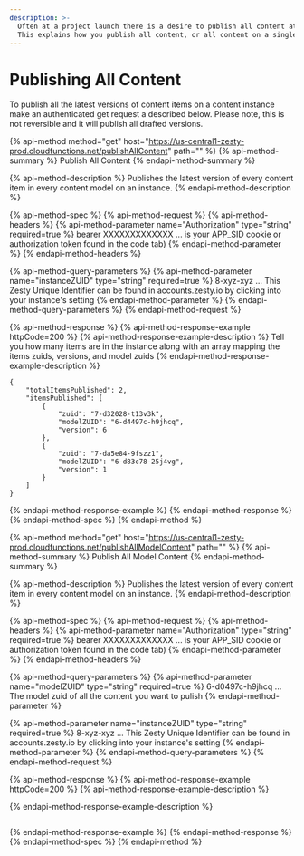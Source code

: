 ```yaml
---
description: >-
  Often at a project launch there is a desire to publish all content at once.
  This explains how you publish all content, or all content on a single model.
---
```


# Publishing All Content

To publish all the latest versions of content items on a content instance make an authenticated get request a described below. Please note, this is not reversible and it will publish all drafted versions.

{% api-method method="get" host="https://us-central1-zesty-prod.cloudfunctions.net/publishAllContent" path="" %}
{% api-method-summary %}
Publish All Content
{% endapi-method-summary %}

{% api-method-description %}
Publishes the latest version of every content item in every content model on an instance. 
{% endapi-method-description %}

{% api-method-spec %}
{% api-method-request %}
{% api-method-headers %}
{% api-method-parameter name="Authorization" type="string" required=true %}
bearer XXXXXXXXXXXXX ... is your APP\_SID cookie or authorization token found in the code tab\)
{% endapi-method-parameter %}
{% endapi-method-headers %}

{% api-method-query-parameters %}
{% api-method-parameter name="instanceZUID" type="string" required=true %}
8-xyz-xyz ... This Zesty Unique Identifier can be found in accounts.zesty.io by clicking into your instance's setting
{% endapi-method-parameter %}
{% endapi-method-query-parameters %}
{% endapi-method-request %}

{% api-method-response %}
{% api-method-response-example httpCode=200 %}
{% api-method-response-example-description %}
Tell you how many items are in the instance along with an array mapping the items zuids, versions, and model zuids
{% endapi-method-response-example-description %}

```
{
    "totalItemsPublished": 2,
    "itemsPublished": [
        {
            "zuid": "7-d32028-t13v3k",
            "modelZUID": "6-d4497c-h9jhcq",
            "version": 6
        },
        {
            "zuid": "7-da5e84-9fszz1",
            "modelZUID": "6-d83c78-25j4vg",
            "version": 1
        }
    ]
}
```
{% endapi-method-response-example %}
{% endapi-method-response %}
{% endapi-method-spec %}
{% endapi-method %}



{% api-method method="get" host="https://us-central1-zesty-prod.cloudfunctions.net/publishAllModelContent" path="" %}
{% api-method-summary %}
Publish All Model Content
{% endapi-method-summary %}

{% api-method-description %}
Publishes the latest version of every content item in every content model on an instance. 
{% endapi-method-description %}

{% api-method-spec %}
{% api-method-request %}
{% api-method-headers %}
{% api-method-parameter name="Authorization" type="string" required=true %}
bearer XXXXXXXXXXXXX ... is your APP\_SID cookie or authorization token found in the code tab\)
{% endapi-method-parameter %}
{% endapi-method-headers %}

{% api-method-query-parameters %}
{% api-method-parameter name="modelZUID" type="string" required=true %}
6-d0497c-h9jhcq ... The model zuid of all the content you want to pulish
{% endapi-method-parameter %}

{% api-method-parameter name="instanceZUID" type="string" required=true %}
8-xyz-xyz ... This Zesty Unique Identifier can be found in accounts.zesty.io by clicking into your instance's setting
{% endapi-method-parameter %}
{% endapi-method-query-parameters %}
{% endapi-method-request %}

{% api-method-response %}
{% api-method-response-example httpCode=200 %}
{% api-method-response-example-description %}

{% endapi-method-response-example-description %}

```

```
{% endapi-method-response-example %}
{% endapi-method-response %}
{% endapi-method-spec %}
{% endapi-method %}

